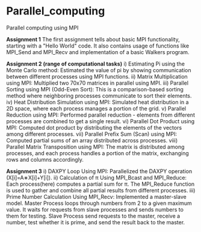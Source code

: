 # Parallel_computing
Parallel computing using MPI

**Assignment 1**
The first assignment tells about basic MPI functionality, starting with a "Hello World" code.
It also contains usage of functions like MPI_Send and MPI_Recv and implementation of a basic Walkers program.


**Assignment 2 (range of computational tasks)**
i) Estimating Pi using the Monte Carlo method: Estimated the value of pi by showing communication between different processes using MPI functions.
ii) Matrix Multiplication using MPI: Multiplied two 70x70 matrices in parallel using MPI.
iii) Parallel Sorting using MPI (Odd-Even Sort): This is a comparison-based sorting method where neighboring processes communicate to sort their elements.
iv) Heat Distribution Simulation using MPI: Simulated heat distribution in a 2D space, where each process manages a portion of the grid.
v) Parallel Reduction using MPI: Performed parallel reduction - elements from different processes are combined to get a single result.
vi) Parallel Dot Product using MPI: Computed dot product by distributing the elements of the vectors among different processes.
vii) Parallel Prefix Sum (Scan) using MPI: Computed partial sums of an array distributed across processes.
viii) Parallel Matrix Transposition using MPI: The matrix is distributed among processes, and each process handles a portion of the matrix, exchanging rows and columns accordingly.


**Assignment 3**
i) DAXPY Loop Using MPI: Parallelized the DAXPY operation (X[i]=A∗X[i]+Y[i]).
ii) Calculation of π Using MPI_Bcast and MPI_Reduce: Each process(here) computes a partial sum for π. The MPI_Reduce function is used to gather and combine all partial results from different processes.
iii) Prime Number Calculation Using MPI_Recv: Implemented a master-slave model. Master Process loops through numbers from 2 to a given maximum value. It waits for requests from slave processes and sends numbers to them for testing. Slave Process send requests to the master, receive a number, test whether it is prime, and send the result back to the master.
